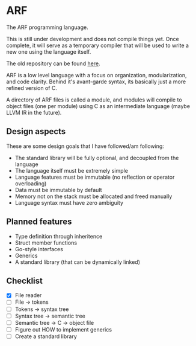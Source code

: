 # ARF

The ARF programming language.

This is still under development and does not compile things yet. Once complete,
it will serve as a temporary compiler that will be used to write a new one using
the language itself.

The old repository can be found [here](https://github.com/sashakoshka/arf-old).

ARF is a low level language with a focus on organization, modularization, and
code clarity. Behind it's avant-garde syntax, its basically just a more refined
version of C.

A directory of ARF files is called a module, and modules will compile to object
files (one per module) using C as an intermediate language (maybe LLVM IR in the
future).

## Design aspects

These are some design goals that I have followed/am following:

- The standard library will be fully optional, and decoupled from the language
- The language itself must be extremely simple
- Language features must be immutable (no reflection or operator overloading)
- Data must be immutable by default
- Memory not on the stack must be allocated and freed manually
- Language syntax must have zero ambiguity

## Planned features

- Type definition through inheritence
- Struct member functions
- Go-style interfaces
- Generics
- A standard library (that can be dynamically linked)

## Checklist

- [X] File reader
- [ ] File -> tokens
- [ ] Tokens -> syntax tree
- [ ] Syntax tree -> semantic tree
- [ ] Semantic tree -> C -> object file
- [ ] Figure out HOW to implement generics
- [ ] Create a standard library
